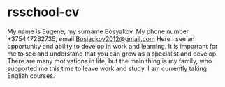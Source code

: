 # rsschool-cv
My name is Eugene, my surname Bosyakov. My phone number +375447282735, email Bosiackov2012@gmail.com
Here I see an opportunity and ability to develop in work and learning. It is important for me to see and understand that you can grow as a specialist and develop. There are many motivations in life, but the main thing is my family, who supported me this time to leave work and study.
I am currently taking English courses.
